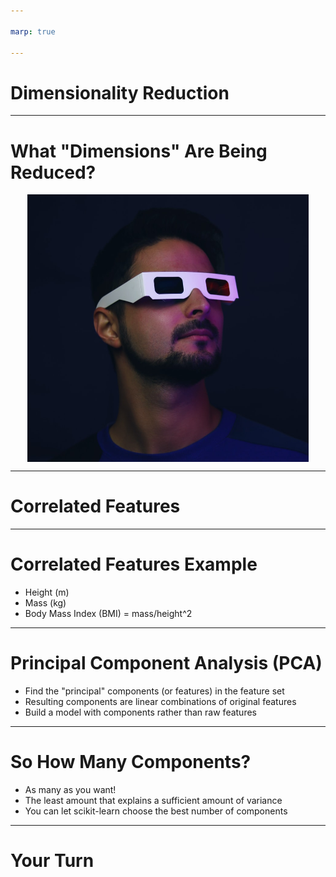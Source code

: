 ```yaml
---

marp: true

---
```


<style>
img[alt~="center"] {
  display: block;
  margin: 0 auto;
}
</style>

# Dimensionality Reduction

<!--
This lesson is about dimensionality reduction.

This class is largely focused on prediction models and algorithms. Dimensionality reduction is not a prediction algorithm, but it is a very important preprocessing algorithm. Dimensionality reduction is often performed on a dataset before building a prediction model, such as logistic regression.

-->

---

# What "Dimensions" Are Being Reduced?

![center](res/3d_glasses.png)

<!--
In this context "dimension" refers to the number of input features. So the dimensionality being reduced is the number of input features. Say we have a dataset with 100 features. This means we initially have 100 dimensions in our model. This can be unwieldy and lead to overfitting, in the same way that training on too much data and leaving none for testing can lead to overfitting.

The aim of dimensionality reduction is to reduce the number of features to just those that are most important.

* Image name: res/3d_glasses.png
  * Repo link: https://github.com/google/applied-machine-learning-intensive/tree/master/content/xx_misc/dimensionality_reduction/res/3d_glasses.png
  * Source https://unsplash.com/photos/GsGs_FvQyac by Author Luke Jones https://unsplash.com/@impossible_monster under License https://unsplash.com/license.
-->

---

# Correlated Features

<!--
Dimensionality reduction is most important when some features may be correlated. Many prediction models actually assume that features are independent or at least have low collinearity or correlation. But this is not always true! Having correlated features can lead to violations of model assumptions, which brings the validity of the entire model into question.

-->

---

# Correlated Features Example

- Height (m)
- Mass (kg)
- Body Mass Index (BMI) = mass/height^2

<!--
Let's consider this extreme example. 

Say we have a model that uses height, mass, and BMI as features. Now, BMI is entirely a derived feature from height and mass.
Having all 3 of these features means we *definitely* have correlated features. Even alone, height and mass are extremely
correlated and may lead to issues. Having all three is certainly an example of too many dimensions.

Before running the feature set through any models, we would run dimensionality reduction on these data to find just the dimensions that matter most.

-->

---

# Principal Component Analysis (PCA)

- Find the "principal" components (or features) in the feature set
- Resulting components are linear combinations of original features
- Build a model with components rather than raw features

<!--
PCA is by far the most widely used algorithm for dimensionality reduction. The goal of PCA is to identify vectors that explain the most variance in the data. These are the most important components. 

PCA works by taking the feature matrix and finding
the eigenvalues and eigenvectors of this matrix.

*(NOTE: Mentioning this will be useful to those with a linear algebra background, but it may intimidate those who haven't heard of eigenvectors. Make sure to stress that the implementation isn't that important because scikit-learn does it for you under the hood. There's no need to explain what eigenvectors do; it's sufficient to say that the eigenvalues tell you how important an "eigenvector" of features is.)

Note that the final components are not a subset of the original features, but a linear combination of features. That is how we
distinguish between a "feature" (an input feature) and a "component" (result of PCA, which is a linear combination of input
features). The results of PCA are no longer going to be physical features that were measured. This is okay, but it does make interpreting the results of a model slightly more subtle. 



-->

---

# So How Many Components?

- As many as you want!
- The least amount that explains a sufficient amount of variance
- You can let scikit-learn choose the best number of components

<!--
In general our goal is to end up with the smallest number of components that explains the most amount of variance. 

As usual, you may let scikit-learn choose the optimal number of components, unless you have a set number in mind for your use case. 

-->

---

# Your Turn

<!--
We will now turn to the lab, where we will apply PCA to a dataset on wine. Then we will build a logistic regression model. 

-->
